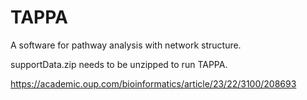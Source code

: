 # TAPPA
A software for pathway analysis with network structure.


supportData.zip needs to be unzipped to run TAPPA.

https://academic.oup.com/bioinformatics/article/23/22/3100/208693
